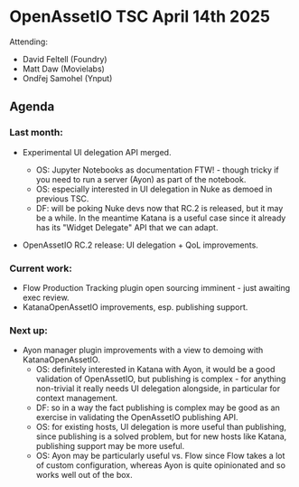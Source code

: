 # OpenAssetIO TSC April 14th 2025

Attending:

- David Feltell (Foundry)
- Matt Daw (Movielabs)
- Ondřej Samohel (Ynput)

## Agenda

### Last month:

- Experimental UI delegation API merged.
  * OS: Jupyter Notebooks as documentation FTW! - though tricky if you
    need to run a server (Ayon) as part of the notebook.
  * OS: especially interested in UI delegation in Nuke as demoed in
    previous TSC.
  * DF: will be poking Nuke devs now that RC.2 is released, but it
    may be a while. In the meantime Katana is a useful case since it
    already has its "Widget Delegate" API that we can adapt.
    
- OpenAssetIO RC.2 release: UI delegation + QoL improvements.

### Current work:

- Flow Production Tracking plugin open sourcing imminent - just awaiting
  exec review.
- KatanaOpenAssetIO improvements, esp. publishing support.

### Next up:

- Ayon manager plugin improvements with a view to demoing with 
  KatanaOpenAssetIO.
  * OS: definitely interested in Katana with Ayon, it would be a good 
    validation of OpenAssetIO, but publishing is complex - for anything
    non-trivial it really needs UI delegation alongside, in particular 
    for context management.
  * DF: so in a way the fact publishing is complex may be good as an
    exercise in validating the OpenAssetIO publishing API.
  * OS: for existing hosts, UI delegation is more useful than
    publishing, since publishing is a solved problem, but for new hosts
    like Katana, publishing support may be more useful.
  * OS: Ayon may be particularly useful vs. Flow since Flow takes a lot
    of custom configuration, whereas Ayon is quite opinionated and so
    works well out of the box.
